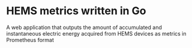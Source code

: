 # HEMS metrics written in Go
A web application that outputs the amount of accumulated and instantaneous electric energy acquired from HEMS devices as metrics in Prometheus format
